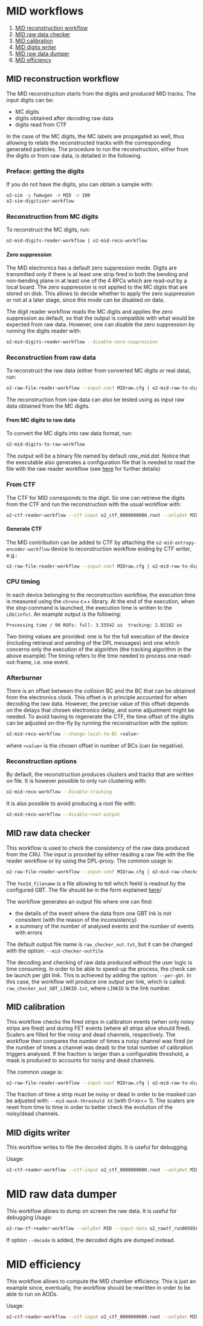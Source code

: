 <!-- doxy
\page refMUONMIDWorkflow MID Workflow
/doxy -->

# MID workflows

1. [MID reconstruction workflow](#mid-reconstruction-workflow)
2. [MID raw data checker](#mid-raw-data-checker)
3. [MID calibration](#mid-calibration)
4. [MID digits writer](#mid-digits-writer)
5. [MID raw data dumper](#mid-raw-data-dumper)
6. [MID efficiency](#mid-efficiency)

## MID reconstruction workflow

The MID reconstruction starts from the digits and produced MID tracks.
The input digits can be:

- MC digits
- digits obtained after decoding raw data
- digits read from CTF

In the case of the MC digits, the MC labels are propagated as well, thus allowing to relate the reconstructed tracks with the corresponding generated particles.
The procedure to run the reconstruction, either from the digits or from raw data, is detailed in the following.

### Preface: getting the digits

If you do not have the digits, you can obtain a sample with:

```bash
o2-sim -g fwmugen -m MID -n 100
o2-sim-digitizer-workflow
```

### Reconstruction from MC digits

To reconstruct the MC digits, run:

```bash
o2-mid-digits-reader-workflow | o2-mid-reco-workflow
```

#### Zero suppression

The MID electronics has a default zero suppression mode. Digits are transmitted only if there is at least one strip fired in both the bending and non-bending plane in at least one of the 4 RPCs which are read-out by a local board.
The zero suppression is not applied to the MC digits that are stored on disk.
This allows to decide whether to apply the zero suppression or not at a later stage, since this mode can be disabled on data.

The digit reader workflow reads the MC digits and applies the zero suppression as default, so that the output is compatible with what would be expected from raw data.
However, one can disable the zero suppression by running the digits reader with:

```bash
o2-mid-digits-reader-workflow --disable-zero-suppression
```

### Reconstruction from raw data

To reconstruct the raw data (either from converted MC digits or real data), run:

```bash
o2-raw-file-reader-workflow --input-conf MIDraw.cfg | o2-mid-raw-to-digits-workflow | o2-mid-reco-workflow --disable-mc
```

The reconstruction from raw data can also be tested using as input raw data obtained from the MC digits.

#### From MC digits to raw data

To convert the MC digits into raw data format, run:

```bash
o2-mid-digits-to-raw-workflow
```

The output will be a binary file named by default *raw_mid.dat*.
Notice that the executable also generates a configuration file that is needed to read the file with the raw reader workflow (see [here](../../../Raw/README.md) for further details)

### From CTF

The CTF for MID corresponds to the digit.
So one can retrieve the digits from the CTF and run the reconstruction with the usual workflow with:

```bash
o2-ctf-reader-workflow --ctf-input o2_ctf_0000000000.root --onlyDet MID | o2-mid-reco-workflow --disable-mc
```

#### Generate CTF

The MID contribution can be added to CTF by attaching the `o2-mid-entropy-encoder-workflow` device to reconstruction workflow ending by CTF writer, e.g.:

```bash
o2-raw-file-reader-workflow --input-conf MIDraw.cfg | o2-mid-raw-to-digits-workflow | o2-mid-entropy-encoder-workflow | o2-ctf-writer-workflow
```

### CPU timing

In each device belonging to the reconstruction workflow, the execution time is measured using the `chrono` c++ library.
At the end of the execution, when the *stop* command is launched, the execution time is written to the `LOG(info)`.
An example output is the following:

```less
Processing time / 90 ROFs: full: 3.55542 us  tracking: 2.02182 us
```

Two timing values are provided: one is for the full execution of the device (including retrieval and sending of the DPL messages) and one which concerns only the execution of the algorithm (the tracking algorithm in the above example)
The timing refers to the time needed to process one read-out-frame, i.e. one event.

### Afterburner

There is an offset between the collision BC and the BC that can be obtained from the electronics clock.
This offset is in principle accounted for when decoding the raw data.
However, the precise value of this offset depends on the delays that chosen electronics delay, and some adjustment might be needed.
To avoid having to regenerate the CTF, the time offset of the digits can be adjusted on-the-fly by running the reconstruction with the option:

```bash
o2-mid-reco-workflow --change-local-to-BC <value>
```

where `<value>` is the chosen offset in number of BCs (can be negative).

### Reconstruction options

By default, the reconstruction produces clusters and tracks that are written on file.
It is however possible to only run clustering with:

```bash
o2-mid-reco-workflow --disable-tracking
```

It is also possible to avoid producing a root file with:

```bash
o2-mid-reco-workflow --disable-root-output
```

## MID raw data checker

This workflow is used to check the consistency of the raw data produced from the CRU.
The input is provided by either reading a raw file with the file reader workflow or by using the DPL-proxy.
The common usage is:

```bash
o2-raw-file-reader-workflow --input-conf MIDraw.cfg | o2-mid-raw-checker-workflow --feeId-config-file "feeId_filename"
```

The `feeId_filename` is a file allowing to tell which feeId is readout by the configured GBT.
The file should be in the form explained [here](../Raw/README.md)/

The workflow generates an output file where one can find:

- the details of the event where the data from one GBT lnk is not consistent (with the reason of the inconsistency)
- a summary of the number of analysed events and the number of events with errors

The default output file name is `raw_checker_out.txt`, but it can be changed with the option: `--mid-checker-outfile`

The decoding and checking of raw data produced without the user logic is time consuming.
In order to be able to speed-up the process, the check can be launch per gbt link.
This is achieved by adding the option: `--per-gbt`.
In this case, the workflow will produce one output per link, which is called: `raw_checker_out_GBT_LINKID.txt`, where `LINKID` is the link number.

## MID calibration

This workflow checks the fired strips in calibration events (when only noisy strips are fired) and during FET events (where all strips alive should fired).
Scalers are filled for the noisy and dead channels, respectively.
The workflow then compares the number of times a noisy channel was fired (or the number of times a channel was dead) to the total number of calibration triggers analysed.
If the fraction is larger than a configurable threshold, a mask is produced to accounts for noisy and dead channels.

The common usage is:

```bash
o2-raw-file-reader-workflow --input-conf MIDraw.cfg | o2-mid-raw-to-digits-workflow | o2-mid-calibration-workflow
```

The fraction of time a strip must be noisy or dead in order to be masked can be adjusted with: `--mid-mask-threshold XX` (with 0<`XX`<= 1).
The scalers are reset from time to time in order to better check the evolution of the noisy/dead channels.

## MID digits writer

This workflow writes to file the decoded digits.
It is useful for debugging.

Usage:

```bash
o2-ctf-reader-workflow --ctf-input o2_ctf_0000000000.root --onlyDet MID | o2-mid-decoded-digits-writer-workflow
```

# MID raw data dumper

This workflow allows to dump on screen the raw data.
It is useful for debugging
Usage:

```bash
o2-raw-tf-reader-workflow --onlyDet MID --input-data o2_rawtf_run00505645_tf00000001_epn156.tf --max-tf 1 | o2-mid-raw-dump-workflow
```

If option `--decode` is added, the decoded digits are dumped instead.

# MID efficiency

This workflow allows to compute the MID chamber efficiency.
This is just an example since, eventually, the workflow should be rewritten in order to be able to run on AODs.

Usage:

```bash
o2-ctf-reader-workflow --ctf-input o2_ctf_0000000000.root --onlyDet MID | o2-mid-reco-workflow --disable-mc | o2-mid-efficiency-workflow
```
